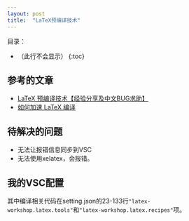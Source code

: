 ```yaml
---
layout: post
title:  "LaTeX预编译技术"
---
```


目录：

- （此行不会显示）
{:toc}

## 参考的文章

- [LaTeX 预编译技术【经验分享及中文BUG求助】](https://wenda.latexstudio.net/q-2045.html)
- [如何加速 LaTeX 编译](https://zhuanlan.zhihu.com/p/55043560)

## 待解决的问题

- 无法让报错信息同步到VSC
- 无法使用xelatex，会报错。

## 我的VSC配置

其中编译相关代码在setting.json的23-133行`"latex-workshop.latex.tools"`和`"latex-workshop.latex.recipes"`项。
<script src="https://gist.github.com/qiancy98/d2d3119da10a331b8cf4008b41b8a985.js"></script>
